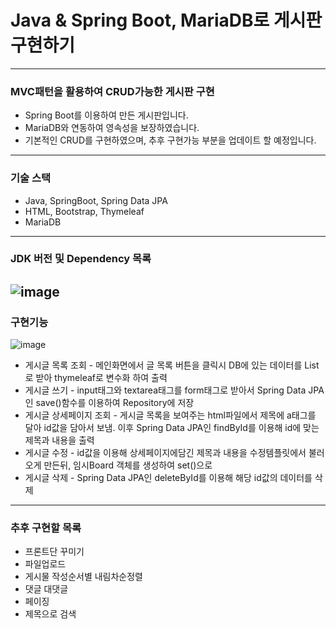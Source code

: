 # Java & Spring Boot, MariaDB로 게시판 구현하기
----
### MVC패턴을 활용하여 CRUD가능한 게시판 구현
- Spring Boot를 이용하여 만든 게시판입니다.
- MariaDB와 연동하여 영속성을 보장하였습니다.
- 기본적인 CRUD를 구현하였으며, 추후 구현가능 부분을 업데이트 할 예정입니다.
----
### 기술 스택
- Java, SpringBoot, Spring Data JPA
- HTML, Bootstrap, Thymeleaf
- MariaDB
----
### JDK 버전 및 Dependency 목록
![image](https://user-images.githubusercontent.com/120121817/213285772-d8bc436b-95e0-476e-938d-c755b1b04c47.png)
----
### 구현기능
![image](https://user-images.githubusercontent.com/120121817/213291694-03c532f9-149e-43d3-ba06-f0e37db16210.png)
- 게시글 목록 조회 - 메인화면에서 글 목록 버튼을 클릭시 DB에 있는 데이터를 List로 받아 thymeleaf로 변수화 하여 출력
- 게시글 쓰기 - input태그와 textarea태그를 form태그로 받아서 Spring Data JPA인 save()함수를 이용하여 Repository에 저장
- 게시글 상세페이지 조회 - 게시글 목록을 보여주는 html파일에서 제목에 a태그를 달아 id값을 담아서 보냄. 이후 Spring Data JPA인 findById를 이용해 id에 맞는 제목과 내용을 출력
- 게시글 수정 - id값을 이용해 상세페이지에담긴 제목과 내용을 수정템플릿에서 불러오게 만든뒤, 임시Board 객체를 생성하여 set()으로 
- 게시글 삭제 - Spring Data JPA인 deleteById를 이용해 해당 id값의 데이터를 삭제
----
### 추후 구현할 목록
- 프론트단 꾸미기
- 파일업로드
- 게시물 작성순서별 내림차순정렬
- 댓글 대댓글
- 페이징
- 제목으로 검색
